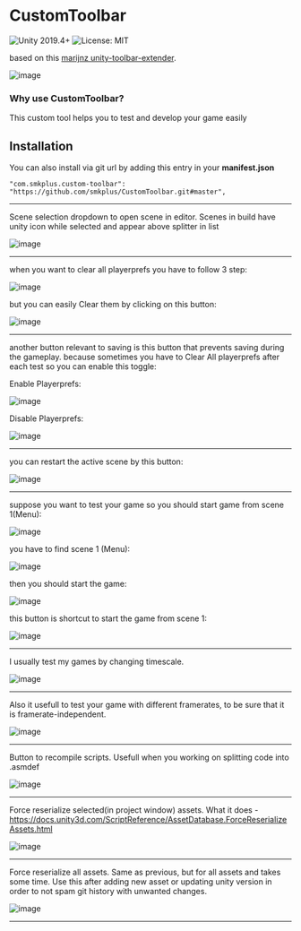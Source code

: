 # CustomToolbar
![Unity 2019.4+](https://img.shields.io/badge/unity-unity%202019.4%2B-blue)
![License: MIT](https://img.shields.io/badge/License-MIT-brightgreen.svg)

based on this [marijnz unity-toolbar-extender](https://github.com/marijnz/unity-toolbar-extender). 

![image](https://user-images.githubusercontent.com/16706911/100000419-cff31e00-2dd6-11eb-9a4b-8379e3a7cc50.jpg)



### Why use CustomToolbar?
This custom tool helps you to test and develop your game easily

## Installation

You can also install via git url by adding this entry in your **manifest.json**

```"com.smkplus.custom-toolbar": "https://github.com/smkplus/CustomToolbar.git#master",```
____________
Scene selection dropdown to open scene in editor. Scenes in build have unity icon while selected and appear above splitter in list

![image](_readme/SceneSelect.jpg)
____________

when you want to clear all playerprefs you have to follow 3 step:

![image](https://user-images.githubusercontent.com/16706911/68548191-52dd4c80-03ff-11ea-85b6-e9899ab04c34.jpg)

but you can easily Clear them by clicking on this button:

![image](_readme/btnClearPrefs.jpg)
____________

another button relevant to saving is this button that prevents saving during the gameplay. because sometimes you have to Clear All playerprefs after each test so you can enable this toggle:

Enable Playerprefs:

![image](_readme/btnDisablePrefs.jpg)

Disable Playerprefs:

![image](_readme/btnDisablePrefsInactive.jpg)
____________

you can restart the active scene by this button:

![image](_readme/btnRestartScene.jpg)
____________

suppose you want to test your game so you should start game from scene 1(Menu):

![image](https://user-images.githubusercontent.com/16706911/68548295-8371b600-0400-11ea-8737-a9da3d555df0.png)

you have to find scene 1 (Menu):

![image](https://user-images.githubusercontent.com/16706911/68548309-c2a00700-0400-11ea-9740-128368bd801a.png)

then you should start the game:

![image](_readme/all.jpg)

this button is shortcut to start the game from scene 1:

![image](_readme/btnFirstScene.jpg)
____________

I usually test my games by changing timescale.

![image](_readme/timescale.jpg)
____________

Also it usefull to test your game with different framerates, to be sure that it is framerate-independent.

![image](_readme/FPS.jpg)
____________

Button to recompile scripts. Usefull when you working on splitting code into .asmdef

![image](_readme/btnRecompile.jpg)
____________

Force reserialize selected(in project window) assets. What it does - https://docs.unity3d.com/ScriptReference/AssetDatabase.ForceReserializeAssets.html

![image](_readme/btnReserializeSelected.jpg)
____________

Force reserialize all assets. Same as previous, but for all assets and takes some time. Use this after adding new asset or updating unity version in order to not spam git history with unwanted changes.

![image](_readme/btnReserializeAll.jpg)
____________
